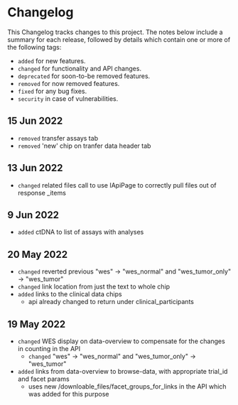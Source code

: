 # Changelog

This Changelog tracks changes to this project. The notes below include a summary for each release, followed by details which contain one or more of the following tags:

- `added` for new features.
- `changed` for functionality and API changes.
- `deprecated` for soon-to-be removed features.
- `removed` for now removed features.
- `fixed` for any bug fixes.
- `security` in case of vulnerabilities.

## 15 Jun 2022

- `removed` transfer assays tab
- `removed` 'new' chip on tranfer data header tab

## 13 Jun 2022

- `changed` related files call to use IApiPage to correctly pull files out of response _items

## 9 Jun 2022

- `added` ctDNA to list of assays with analyses

## 20 May 2022

- `changed` reverted previous "wes" -> "wes_normal" and "wes_tumor_only" -> "wes_tumor"
- `changed` link location from just the text to whole chip
- `added` links to the clinical data chips
  - api already changed to return under clinical_participants

## 19 May 2022

- `changed` WES display on data-overview to compensate for the changes in counting in the API
  - `changed` "wes" -> "wes_normal" and "wes_tumor_only" -> "wes_tumor"
- `added` links from data-overview to browse-data, with appropriate trial_id and facet params
  - uses new /downloable_files/facet_groups_for_links in the API which was added for this purpose
